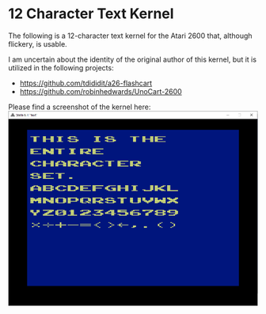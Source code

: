 # 12 Character Text Kernel

The following is a 12-character text kernel for the Atari 2600 that, although flickery, is usable.

I am uncertain about the identity of the original author of this kernel, but it is utilized in the following projects:
* https://github.com/tdididit/a26-flashcart
* https://github.com/robinhedwards/UnoCart-2600

Please find a screenshot of the kernel here: ![Screenshot](https://github.com/dadecoza/atari2600-text-kernel/blob/main/text.png?raw=true)
